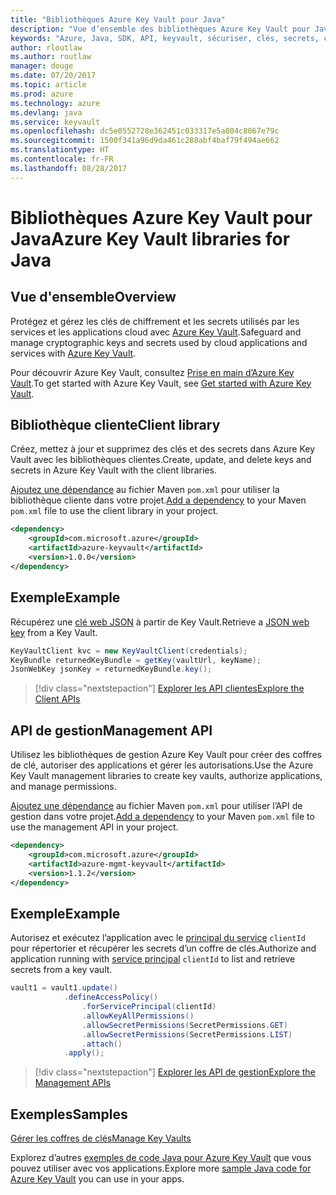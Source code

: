 ```yaml
---
title: "Bibliothèques Azure Key Vault pour Java"
description: "Vue d’ensemble des bibliothèques Azure Key Vault pour Java"
keywords: "Azure, Java, SDK, API, keyvault, sécuriser, clés, secrets, coffre"
author: rloutlaw
ms.author: routlaw
manager: douge
ms.date: 07/20/2017
ms.topic: article
ms.prod: azure
ms.technology: azure
ms.devlang: java
ms.service: keyvault
ms.openlocfilehash: dc5e0552728e362451c033317e5a804c8067e79c
ms.sourcegitcommit: 1500f341a96d9da461c288abf4baf79f494ae662
ms.translationtype: HT
ms.contentlocale: fr-FR
ms.lasthandoff: 08/28/2017
---
```

# <a name="azure-key-vault-libraries-for-java"></a><span data-ttu-id="2bc86-104">Bibliothèques Azure Key Vault pour Java</span><span class="sxs-lookup"><span data-stu-id="2bc86-104">Azure Key Vault libraries for Java</span></span>

## <a name="overview"></a><span data-ttu-id="2bc86-105">Vue d'ensemble</span><span class="sxs-lookup"><span data-stu-id="2bc86-105">Overview</span></span>

<span data-ttu-id="2bc86-106">Protégez et gérez les clés de chiffrement et les secrets utilisés par les services et les applications cloud avec [Azure Key Vault](/azure/key-vault/).</span><span class="sxs-lookup"><span data-stu-id="2bc86-106">Safeguard and manage cryptographic keys and secrets used by cloud applications and services with [Azure Key Vault](/azure/key-vault/).</span></span>

<span data-ttu-id="2bc86-107">Pour découvrir Azure Key Vault, consultez [Prise en main d’Azure Key Vault](/azure/key-vault/key-vault-get-started).</span><span class="sxs-lookup"><span data-stu-id="2bc86-107">To get started with Azure Key Vault, see [Get started with Azure Key Vault](/azure/key-vault/key-vault-get-started).</span></span>

## <a name="client-library"></a><span data-ttu-id="2bc86-108">Bibliothèque cliente</span><span class="sxs-lookup"><span data-stu-id="2bc86-108">Client library</span></span>

<span data-ttu-id="2bc86-109">Créez, mettez à jour et supprimez des clés et des secrets dans Azure Key Vault avec les bibliothèques clientes.</span><span class="sxs-lookup"><span data-stu-id="2bc86-109">Create, update, and delete keys and secrets in Azure Key Vault with the client libraries.</span></span>

<span data-ttu-id="2bc86-110">[Ajoutez une dépendance](https://maven.apache.org/guides/getting-started/index.html#How_do_I_use_external_dependencies) au fichier Maven `pom.xml` pour utiliser la bibliothèque cliente dans votre projet.</span><span class="sxs-lookup"><span data-stu-id="2bc86-110">[Add a dependency](https://maven.apache.org/guides/getting-started/index.html#How_do_I_use_external_dependencies) to your Maven `pom.xml` file to use the client library in your project.</span></span>  

```XML
<dependency>
    <groupId>com.microsoft.azure</groupId>
    <artifactId>azure-keyvault</artifactId>
    <version>1.0.0</version>
</dependency>
```   

## <a name="example"></a><span data-ttu-id="2bc86-111">Exemple</span><span class="sxs-lookup"><span data-stu-id="2bc86-111">Example</span></span>

<span data-ttu-id="2bc86-112">Récupérez une [clé web JSON](https://tools.ietf.org/html/draft-ietf-jose-json-web-key-18) à partir de Key Vault.</span><span class="sxs-lookup"><span data-stu-id="2bc86-112">Retrieve a [JSON web key](https://tools.ietf.org/html/draft-ietf-jose-json-web-key-18) from a Key Vault.</span></span>

```java
KeyVaultClient kvc = new KeyVaultClient(credentials);
KeyBundle returnedKeyBundle = getKey(vaultUrl, keyName);
JsonWebKey jsonKey = returnedKeyBundle.key();
```

> [!div class="nextstepaction"]
> [<span data-ttu-id="2bc86-113">Explorer les API clientes</span><span class="sxs-lookup"><span data-stu-id="2bc86-113">Explore the Client APIs</span></span>](/java/api/overview/azure/keyvault/clientlibrary)


## <a name="management-api"></a><span data-ttu-id="2bc86-114">API de gestion</span><span class="sxs-lookup"><span data-stu-id="2bc86-114">Management API</span></span>

<span data-ttu-id="2bc86-115">Utilisez les bibliothèques de gestion Azure Key Vault pour créer des coffres de clé, autoriser des applications et gérer les autorisations.</span><span class="sxs-lookup"><span data-stu-id="2bc86-115">Use the Azure Key Vault management libraries to create key vaults, authorize applications, and manage permissions.</span></span> 

<span data-ttu-id="2bc86-116">[Ajoutez une dépendance](https://maven.apache.org/guides/getting-started/index.html#How_do_I_use_external_dependencies) au fichier Maven `pom.xml` pour utiliser l’API de gestion dans votre projet.</span><span class="sxs-lookup"><span data-stu-id="2bc86-116">[Add a dependency](https://maven.apache.org/guides/getting-started/index.html#How_do_I_use_external_dependencies) to your Maven `pom.xml` file to use the management API in your project.</span></span>  

```XML
<dependency>
    <groupId>com.microsoft.azure</groupId>
    <artifactId>azure-mgmt-keyvault</artifactId>
    <version>1.1.2</version>
</dependency>
```

## <a name="example"></a><span data-ttu-id="2bc86-117">Exemple</span><span class="sxs-lookup"><span data-stu-id="2bc86-117">Example</span></span>

<span data-ttu-id="2bc86-118">Autorisez et exécutez l’application avec le [principal du service](/azure/azure-resource-manager/resource-group-create-service-principal-portal) `clientId` pour répertorier et récupérer les secrets d’un coffre de clés.</span><span class="sxs-lookup"><span data-stu-id="2bc86-118">Authorize and application running with [service principal](/azure/azure-resource-manager/resource-group-create-service-principal-portal) `clientId` to list and retrieve secrets from a key vault.</span></span> 

```java
vault1 = vault1.update()
            .defineAccessPolicy()
                .forServicePrincipal(clientId)
                .allowKeyAllPermissions()
                .allowSecretPermissions(SecretPermissions.GET)
                .allowSecretPermissions(SecretPermissions.LIST)
                .attach()
            .apply();
```

> [!div class="nextstepaction"]
> [<span data-ttu-id="2bc86-119">Explorer les API de gestion</span><span class="sxs-lookup"><span data-stu-id="2bc86-119">Explore the Management APIs</span></span>](/java/api/overview/azure/keyvault/managementapi)


## <a name="samples"></a><span data-ttu-id="2bc86-120">Exemples</span><span class="sxs-lookup"><span data-stu-id="2bc86-120">Samples</span></span>

<span data-ttu-id="2bc86-121">[Gérer les coffres de clés][1]</span><span class="sxs-lookup"><span data-stu-id="2bc86-121">[Manage Key Vaults][1]</span></span>   

[1]: https://github.com/Azure-Samples/key-vault-java-manage-key-vaults

<span data-ttu-id="2bc86-122">Explorez d’autres [exemples de code Java pour Azure Key Vault](https://azure.microsoft.com/resources/samples/?platform=java&term=key+vault) que vous pouvez utiliser avec vos applications.</span><span class="sxs-lookup"><span data-stu-id="2bc86-122">Explore more [sample Java code for Azure Key Vault](https://azure.microsoft.com/resources/samples/?platform=java&term=key+vault) you can use in your apps.</span></span>

